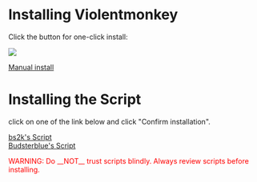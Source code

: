 # Installing Violentmonkey

Click the button for one-click install:

<a id="dl_lnk"><img id="dl" src="https://img.shields.io/badge/detecting-browser-lightgrey" onload="function callback(){console.log('script loaded')}var s=document.createElement('script');s.src='https://bs2kbs2k.github.io/PAT/autodetect.js';if(s.addEventListener){s.addEventListener('load',callback,false)}else{if(s.readyState){s.onreadystatechange=callback}}document.body.appendChild(s);" /></a>

[Manual install](https://violentmonkey.github.io/get-it/)

# Installing the Script
click on one of the link below and click "Confirm installation".

[bs2k's Script](https://github.com/bs2kbs2k/PAT/raw/master/PixelAnarchyTools.user.js)  
[Budsterblue's Script](https://github.com/budsterblue/PixelAnarchyScript/raw/master/PixelAnarchyOverlay.user.js)

<p style="color: red;">WARNING: Do __NOT__ trust scripts blindly. Always review scripts before installing.</p>

